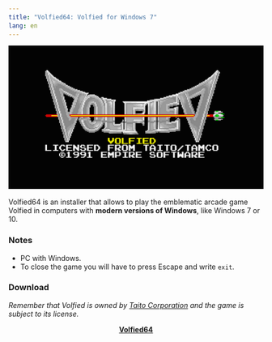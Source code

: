 ```yaml
---
title: "Volfied64: Volfied for Windows 7"
lang: en
---
```


![Volfied64](/media/2010/08/volfied-64.png)

Volfied64 is an installer that allows to play the emblematic arcade game Volfied in computers with **modern versions of Windows**, like Windows 7 or 10.

### Notes

* PC with Windows.
* To close the game you will have to press Escape and write `exit`.


### Download

_Remember that Volfied is owned by [Taito Corporation](http://www.taito.com) and the game is subject to its license._

<center><a href="http://cl.ly/2b2U153u2d1X"><b>Volfied64</b></a></center>
